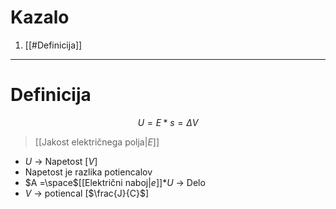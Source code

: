 # Kazalo
1. [[#Definicija]]
---
# Definicija
$$U=E*s=\Delta V$$
>[[Jakost električnega polja|$E$]]
- $U$ -> Napetost \[$V$]
- Napetost je razlika potiencalov
- $A =\space$[[Električni naboj|$e$]]$*U$ -> Delo
- $V$ -> potiencal \[$\frac{J}{C}$]



